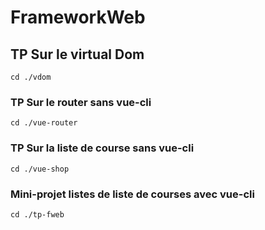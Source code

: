 # FrameworkWeb

## TP Sur le virtual Dom
```
cd ./vdom
```

### TP Sur le router sans vue-cli
```
cd ./vue-router
```

### TP Sur la liste de course sans vue-cli
```
cd ./vue-shop
```

### Mini-projet listes de liste de courses avec vue-cli
```
cd ./tp-fweb
```
